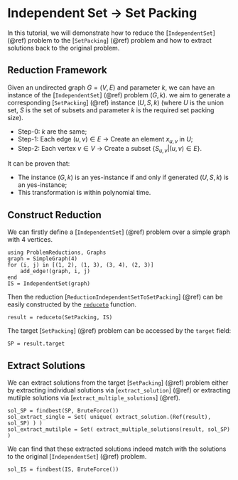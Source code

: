 # Independent Set -> Set Packing

In this tutorial, we will demonstrate how to reduce the [`IndependentSet`] (@ref) problem to the [`SetPacking`] (@ref) problem and how to extract solutions back to the original problem.

## Reduction Framework
Given an undirected graph $G=(V,E)$ and parameter $k$, we can have an instance of the [`IndependentSet`] (@ref) problem $(G, k)$. we aim to generate a corresponding [`SetPacking`] (@ref) instance $(U, S, k)$ (where $U$ is the union set, $S$ is the set of subsets and parameter $k$ is the required set packing size).

- Step-0: $k$ are the same;
- Step-1: Each edge $(u,v)\in E$ -> Create an element $x_{u,v}$ in $U$;
- Step-2: Each vertex $v \in V$ -> Create a subset $\{S_{u,v}|(u,v)\in E \}$.

It can be proven that:

- The instance $(G,k)$ is an yes-instance if and only if generated $(U,S,k)$ is an yes-instance;
- This transformation is within polynomial time.

## Construct Reduction
We can firstly define a [`IndependentSet`] (@ref) problem over a simple graph with $4$ vertices.
```@repl independentset_setpacking
using ProblemReductions, Graphs
graph = SimpleGraph(4)
for (i, j) in [(1, 2), (1, 3), (3, 4), (2, 3)]
    add_edge!(graph, i, j)
end
IS = IndependentSet(graph)
```
Then the reduction [`ReductionIndependentSetToSetPacking`] (@ref) can be easily constructed by the [`reduceto`](@ref) function.
```@repl independentset_setpacking
result = reduceto(SetPacking, IS)
```
The target [`SetPacking`] (@ref) problem can be accessed by the `target` field:
```@repl independentset_setpacking
SP = result.target
```

## Extract Solutions
We can extract solutions from the target [`SetPacking`] (@ref) problem either by extracting individual solutions via [`extract_solution`] (@ref) or extracting mutilple solutions via [`extract_multiple_solutions`] (@ref).
```@repl independentset_setpacking
sol_SP = findbest(SP, BruteForce())
sol_extract_single = Set( unique( extract_solution.(Ref(result), sol_SP) ) )
sol_extract_mutilple = Set( extract_multiple_solutions(result, sol_SP) )
```
We can find that these extracted solutions indeed match with the solutions to the original [`IndependentSet`] (@ref) problem.
```@repl independentset_setpacking
sol_IS = findbest(IS, BruteForce())
```